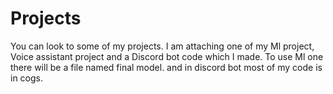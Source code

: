 # Projects
You can look to some of my projects.
I am attaching one of my Ml project, Voice assistant project and a Discord bot code which I made.
To use Ml one there will be a file named final model.
and in discord bot most of my code is in cogs.
